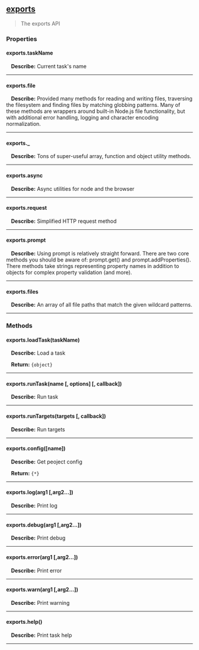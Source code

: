 ## <a href="#exports" name="exports">exports</a>
> The exports API


### Properties

#### exports.taskName
<p> <b>&nbsp;&nbsp;&nbsp;&nbsp;Describe:</b> Current task's name</p>
<hr>

#### exports.file
<p> <b>&nbsp;&nbsp;&nbsp;&nbsp;Describe:</b> Provided many methods for reading and writing files, traversing the filesystem and finding files by matching globbing patterns. Many of these methods are wrappers around built-in Node.js file functionality, but with additional error handling, logging and character encoding normalization.</p>
<hr>

#### exports._
<p> <b>&nbsp;&nbsp;&nbsp;&nbsp;Describe:</b> Tons of super-useful array, function and object utility methods.</p>
<hr>

#### exports.async
<p> <b>&nbsp;&nbsp;&nbsp;&nbsp;Describe:</b> Async utilities for node and the browser</p>
<hr>

#### exports.request
<p> <b>&nbsp;&nbsp;&nbsp;&nbsp;Describe:</b> Simplified HTTP request method</p>
<hr>

#### exports.prompt
<p> <b>&nbsp;&nbsp;&nbsp;&nbsp;Describe:</b> Using prompt is relatively straight forward. There are two core methods you should be aware of: prompt.get() and prompt.addProperties(). There methods take strings representing property names in addition to objects for complex property validation (and more).</p>
<hr>

#### exports.files
<p> <b>&nbsp;&nbsp;&nbsp;&nbsp;Describe:</b> An array of all file paths that match the given wildcard patterns.</p>
<hr>




### Methods

#### exports.loadTask(taskName)
<p> <b>&nbsp;&nbsp;&nbsp;&nbsp;Describe:</b> Load a task</p>
<p> <b>&nbsp;&nbsp;&nbsp;&nbsp;Return:</b> <code>{object}</code></p>

<hr>

#### exports.runTask(name [, options] [, callback])
<p> <b>&nbsp;&nbsp;&nbsp;&nbsp;Describe:</b> Run task</p>


<hr>

#### exports.runTargets(targets [, callback])
<p> <b>&nbsp;&nbsp;&nbsp;&nbsp;Describe:</b> Run targets</p>


<hr>

#### exports.config([name])
<p> <b>&nbsp;&nbsp;&nbsp;&nbsp;Describe:</b> Get peoject config</p>
<p> <b>&nbsp;&nbsp;&nbsp;&nbsp;Return:</b> <code>{*}</code></p>

<hr>

#### exports.log(arg1 [,arg2...])
<p> <b>&nbsp;&nbsp;&nbsp;&nbsp;Describe:</b> Print log</p>


<hr>

#### exports.debug(arg1 [,arg2...])
<p> <b>&nbsp;&nbsp;&nbsp;&nbsp;Describe:</b> Print debug</p>


<hr>

#### exports.error(arg1 [,arg2...])
<p> <b>&nbsp;&nbsp;&nbsp;&nbsp;Describe:</b> Print error</p>


<hr>

#### exports.warn(arg1 [,arg2...])
<p> <b>&nbsp;&nbsp;&nbsp;&nbsp;Describe:</b> Print warning</p>


<hr>

#### exports.help()
<p> <b>&nbsp;&nbsp;&nbsp;&nbsp;Describe:</b> Print task help</p>


<hr>




